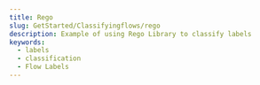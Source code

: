 ```yaml
---
title: Rego
slug: GetStarted/Classifyingflows/rego
description: Example of using Rego Library to classify labels
keywords:
  - labels
  - classification
  - Flow Labels
---
```

